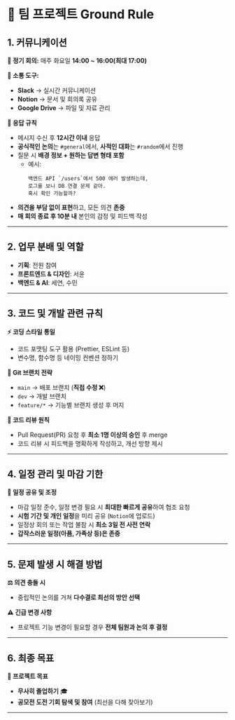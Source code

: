 # 📌 팀 프로젝트 Ground Rule

## 1. 커뮤니케이션
**📅 정기 회의:** 매주 화요일 **14:00 ~ 16:00(최대 17:00)**  

**💬 소통 도구:**  
- **Slack** → 실시간 커뮤니케이션  
- **Notion** → 문서 및 회의록 공유  
- **Google Drive** → 파일 및 자료 관리  

**📌 응답 규칙**  
- 메시지 수신 후 **12시간 이내** 응답  
- **공식적인 논의**는 `#general`에서, **사적인 대화**는 `#random`에서 진행  
- 질문 시 **배경 정보 + 원하는 답변 형태 포함**  
  - 예시:  
    ```
    백엔드 API `/users`에서 500 에러 발생하는데,  
    로그를 보니 DB 연결 문제 같아.  
    혹시 확인 가능할까?
    ```
- **의견을 부담 없이 표현**하고, 모든 의견 **존중**  
- **매 회의 종료 후 10분 내** 본인의 감정 및 피드백 작성  

---

## 2. 업무 분배 및 역할
- **기획**: 전원 참여  
- **프론트엔드 & 디자인**: 서윤  
- **백엔드 & AI**: 세연, 수민  

---

## 3. 코드 및 개발 관련 규칙
**⚡ 코딩 스타일 통일**  
- 코드 포맷팅 도구 활용 (Prettier, ESLint 등)  
- 변수명, 함수명 등 네이밍 컨벤션 정하기  

**🔀 Git 브랜치 전략**  
- `main` → 배포 브랜치 (**직접 수정 ❌**)  
- `dev` → 개발 브랜치  
- `feature/*` → 기능별 브랜치 생성 후 머지  

**💬 코드 리뷰 원칙**  
- Pull Request(PR) 요청 후 **최소 1명 이상의 승인** 후 merge  
- 코드 리뷰 시 피드백을 명확하게 작성하고, 개선 방향 제시  

---

## 4. 일정 관리 및 마감 기한
**📆 일정 공유 및 조정**  
- 마감 일정 준수, 일정 변경 필요 시 **최대한 빠르게 공유**하여 협조 요청  
- **시험 기간 및 개인 일정**을 미리 공유 (`Notion`에 업로드)  
- 일정상 회의 또는 작업 불참 시 **최소 3일 전 사전 연락**  
- **갑작스러운 일정(아픔, 가족상 등)은 존중**  

---

## 5. 문제 발생 시 해결 방법
**⚖️ 의견 충돌 시**  
- 중립적인 논의를 거쳐 **다수결로 최선의 방안 선택**  

**⚠️ 긴급 변경 사항**  
- 프로젝트 기능 변경이 필요할 경우 **전체 팀원과 논의 후 결정**  

---

## 6. 최종 목표
**🎯 프로젝트 목표**  
- **무사히 졸업하기** 🎓  
- **공모전 도전 기회 탐색 및 참여** (최선을 다해 찾아보기)  

---


